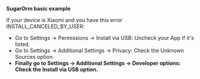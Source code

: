 
**SugarOrm basic example**

If your device is Xiaomi and you have this error INSTALL_CANCELED_BY_USER:

 - Go to Settings -> Permissions -> Install via USB: Uncheck your App if it's listed.
 - Go to Settings -> Additional Settings -> Privacy: Check the Unknown Sources option.
 - **Finally go to Settings -> Additional Settings -> Developer options: Check the Install via USB option.**